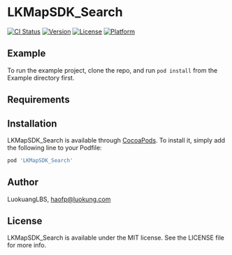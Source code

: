 # LKMapSDK_Search

[![CI Status](https://img.shields.io/travis/LuokuangLBS/LKMapSDK_Search.svg?style=flat)](https://travis-ci.org/LuokuangLBS/LKMapSDK_Search)
[![Version](https://img.shields.io/cocoapods/v/LKMapSDK_Search.svg?style=flat)](https://cocoapods.org/pods/LKMapSDK_Search)
[![License](https://img.shields.io/cocoapods/l/LKMapSDK_Search.svg?style=flat)](https://cocoapods.org/pods/LKMapSDK_Search)
[![Platform](https://img.shields.io/cocoapods/p/LKMapSDK_Search.svg?style=flat)](https://cocoapods.org/pods/LKMapSDK_Search)

## Example

To run the example project, clone the repo, and run `pod install` from the Example directory first.

## Requirements

## Installation

LKMapSDK_Search is available through [CocoaPods](https://cocoapods.org). To install
it, simply add the following line to your Podfile:

```ruby
pod 'LKMapSDK_Search'
```

## Author

LuokuangLBS, haofp@luokung.com

## License

LKMapSDK_Search is available under the MIT license. See the LICENSE file for more info.
